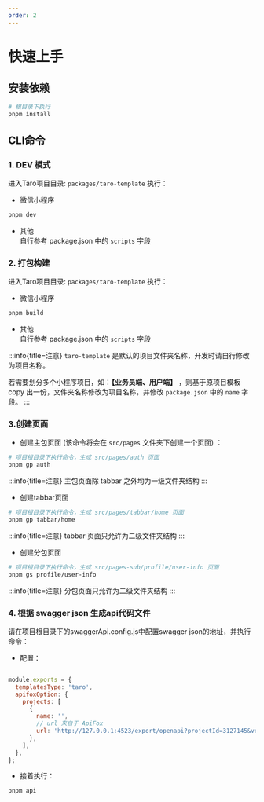 ```yaml
---
order: 2
---
```


# 快速上手

## 安装依赖

```bash
# 根目录下执行
pnpm install
```

## CLI命令

### 1. DEV 模式

进入Taro项目目录: `packages/taro-template` 执行：

- 微信小程序

```bash
pnpm dev
```

- 其他  
  自行参考 package.json 中的 `scripts` 字段

### 2. 打包构建

进入Taro项目目录: `packages/taro-template` 执行：

- 微信小程序

```bash
pnpm build
```

- 其他  
  自行参考 package.json 中的 `scripts` 字段

:::info{title=注意}
`taro-template` 是默认的项目文件夹名称，开发时请自行修改为项目名称。

若需要划分多个小程序项目，如：**【业务员端、用户端】** ，则基于原项目模板 copy 出一份，文件夹名称修改为项目名称，并修改 `package.json` 中的 `name` 字段。
:::

### 3.创建页面

- 创建主包页面 (该命令将会在 `src/pages` 文件夹下创建一个页面) ：

```bash
# 项目根目录下执行命令，生成 src/pages/auth 页面
pnpm gp auth

```

:::info{title=注意}
主包页面除 tabbar 之外均为一级文件夹结构
:::

- 创建tabbar页面

```bash
# 项目根目录下执行命令，生成 src/pages/tabbar/home 页面
pnpm gp tabbar/home
```

:::info{title=注意}
tabbar 页面只允许为二级文件夹结构
:::

- 创建分包页面

```bash
# 项目根目录下执行命令，生成 src/pages-sub/profile/user-info 页面
pnpm gs profile/user-info
```

:::info{title=注意}
分包页面只允许为二级文件夹结构
:::

### 4. 根据 swagger json 生成api代码文件

请在项目根目录下的swaggerApi.config.js中配置swagger json的地址，并执行命令：

- 配置：

```js

module.exports = {
  templatesType: 'taro',
  apifoxOption: {
    projects: [
      {
        name: '',
        // url 来自于 ApiFox
        url: 'http://127.0.0.1:4523/export/openapi?projectId=3127145&version=3.0',
      },
    ],
  },
};
```

- 接着执行：

```bash
pnpm api
```
